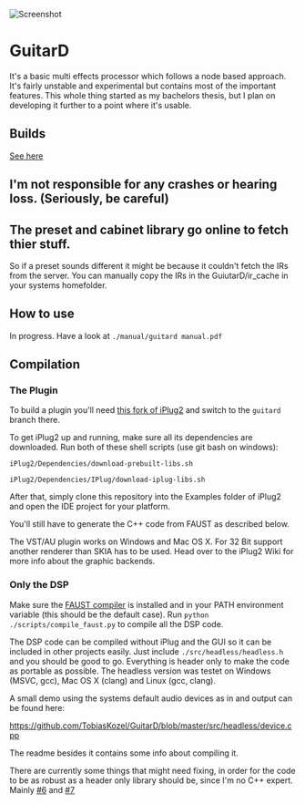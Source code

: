 ![Screenshot](https://i.imgur.com/tjzXT6G.png)

# GuitarD

It's a basic multi effects processor which follows a node based approach.
It's fairly unstable and experimental but contains most of the important features.
This whole thing started as my bachelors thesis, but I plan on developing it further to a point where it's usable.

## Builds
[See here](https://github.com/TobiasKozel/GuitarD/releases)

## I'm not responsible for any crashes or hearing loss. (Seriously, be careful)

## The preset and cabinet library go online to fetch thier stuff.
So if a preset sounds different it might be because it couldn't fetch the IRs from the server.
You can manually copy the IRs in the GuiutarD/ir_cache in your systems homefolder.

## How to use
In progress. Have a look at `./manual/guitard manual.pdf`

## Compilation
### The Plugin
To build a plugin you'll need [this fork of iPlug2](https://github.com/TobiasKozel/iPlug2) and switch to the `guitard` branch there.

To get iPlug2 up and running, make sure all its dependencies are downloaded. Run both of these shell scripts (use git bash on windows):

`iPlug2/Dependencies/download-prebuilt-libs.sh`

`iPlug2/Dependencies/IPlug/download-iplug-libs.sh`

After that, simply clone this repository into the Examples folder of iPlug2 and open the IDE project for your platform.

You'll still have to generate the C++ code from FAUST as described below.

The VST/AU plugin works on Windows and Mac OS X. For 32 Bit support another renderer than SKIA has to be used. Head over to the iPlug2 Wiki for more info about the graphic backends.

### Only the DSP

Make sure the [FAUST compiler](https://github.com/grame-cncm/faust/releases) is installed and in your PATH environment variable (this should be the default case). Run `python ./scripts/compile_faust.py` to compile all the DSP code.

The DSP code can be compiled without iPlug and the GUI so it can be included in other projects easily. Just include `./src/headless/headless.h` and you should be good to go. Everything is header only to make the code as portable as possible. The headless version was testet on Windows (MSVC, gcc), Mac OS X (clang) and Linux (gcc, clang).

A small demo using the systems default audio devices as in and output can be found here:

https://github.com/TobiasKozel/GuitarD/blob/master/src/headless/device.cpp

The readme besides it contains some info about compiling it.

There are currently some things that might need fixing, in order for the code to be as robust as a header only library should be, since I'm no C++ expert.
Mainly [#6](https://github.com/TobiasKozel/GuitarD/issues/6) and [#7](https://github.com/TobiasKozel/GuitarD/issues/7)
